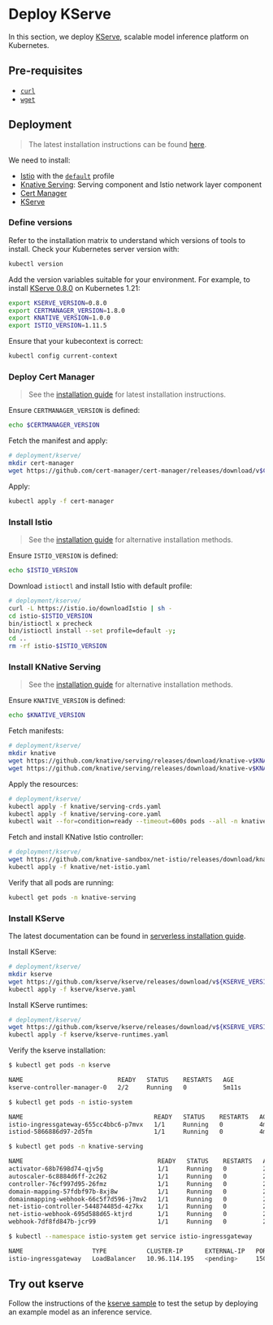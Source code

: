 # Deploy KServe

In this section, we deploy [KServe](https://kserve.github.io/website/0.8/), scalable model inference platform on Kubernetes.

## Pre-requisites

- [`curl`](https://curl.se/)
- [`wget`](https://www.gnu.org/software/wget/)

## Deployment

> The latest installation instructions can be found [here](https://kserve.github.io/website/master/admin/serverless/).

We need to install:

- [Istio](https://istio.io/) with the [`default`](https://istio.io/latest/docs/setup/additional-setup/config-profiles/) profile
- [Knative Serving](https://knative.dev/docs/): Serving component and Istio network layer component
- [Cert Manager](https://cert-manager.io/docs/)
- [KServe](https://kserve.github.io/website/)

### Define versions

Refer to the installation matrix to understand which versions of tools to install. Check your Kubernetes server version with:

```bash
kubectl version
```

Add the version variables suitable for your environment. For example, to install [KServe 0.8.0](https://kserve.github.io/website/0.8/admin/serverless/) on Kubernetes 1.21:

```bash
export KSERVE_VERSION=0.8.0
export CERTMANAGER_VERSION=1.8.0
export KNATIVE_VERSION=1.0.0
export ISTIO_VERSION=1.11.5
```

Ensure that your kubecontext is correct:

```bash
kubectl config current-context
```

### Deploy Cert Manager

> See the [installation guide](https://cert-manager.io/docs/installation/) for latest installation instructions.

Ensure `CERTMANAGER_VERSION` is defined:

```bash
echo $CERTMANAGER_VERSION
```

Fetch the manifest and apply:

```bash
# deployment/kserve/
mkdir cert-manager
wget https://github.com/cert-manager/cert-manager/releases/download/v$CERTMANAGER_VERSION/cert-manager.yaml -O cert-manager/cert-manager.yaml
```

Apply:

```bash
kubectl apply -f cert-manager
```

### Install Istio

> See the [installation guide](https://istio.io/latest/docs/setup/install/) for alternative installation methods.

Ensure `ISTIO_VERSION` is defined:

```bash
echo $ISTIO_VERSION
```

Download `istioctl` and install Istio with default profile:

```bash
# deployment/kserve/
curl -L https://istio.io/downloadIstio | sh -
cd istio-$ISTIO_VERSION
bin/istioctl x precheck
bin/istioctl install --set profile=default -y;
cd ..
rm -rf istio-$ISTIO_VERSION
```

### Install KNative Serving

> See the [installation guide](https://knative.dev/docs/install/) for alternative installation methods.

Ensure `KNATIVE_VERSION` is defined:

```bash
echo $KNATIVE_VERSION
```

Fetch manifests:

```bash
# deployment/kserve/
mkdir knative
wget https://github.com/knative/serving/releases/download/knative-v$KNATIVE_VERSION/serving-crds.yaml -O knative/serving-crds.yaml
wget https://github.com/knative/serving/releases/download/knative-v$KNATIVE_VERSION/serving-core.yaml -O knative/serving-core.yaml
```

Apply the resources:

```bash
# deployment/kserve/
kubectl apply -f knative/serving-crds.yaml
kubectl apply -f knative/serving-core.yaml
kubectl wait --for=condition=ready --timeout=600s pods --all -n knative-serving
```

Fetch and install KNative Istio controller:

```bash
# deployment/kserve/
wget https://github.com/knative-sandbox/net-istio/releases/download/knative-v$KNATIVE_VERSION/net-istio.yaml -O knative/net-istio.yaml
kubectl apply -f knative/net-istio.yaml
```

Verify that all pods are running:

```bash
kubectl get pods -n knative-serving
```

### Install KServe

The latest documentation can be found in [serverless installation guide](https://kserve.github.io/website/master/admin/serverless/).

Install KServe:

```bash
# deployment/kserve/
mkdir kserve
wget https://github.com/kserve/kserve/releases/download/v${KSERVE_VERSION}/kserve.yaml -O kserve/kserve.yaml
kubectl apply -f kserve/kserve.yaml
```

Install KServe runtimes:

```bash
# deployment/kserve/
wget https://github.com/kserve/kserve/releases/download/v${KSERVE_VERSION}/kserve-runtimes.yaml -O kserve/kserve-runtimes.yaml
kubectl apply -f kserve/kserve-runtimes.yaml
```

Verify the kserve installation:

```bash
$ kubectl get pods -n kserve

NAME                          READY   STATUS    RESTARTS   AGE
kserve-controller-manager-0   2/2     Running   0          5m11s
```

```bash
$ kubectl get pods -n istio-system

NAME                                    READY   STATUS    RESTARTS   AGE
istio-ingressgateway-655cc4bbc6-p7mvx   1/1     Running   0          4m
istiod-5866886d97-2d5fm                 1/1     Running   0          4m16s
```

```bash
$ kubectl get pods -n knative-serving

NAME                                     READY   STATUS    RESTARTS   AGE
activator-68b7698d74-qjv5g               1/1     Running   0          22m
autoscaler-6c8884d6ff-2c262              1/1     Running   0          22m
controller-76cf997d95-26fmz              1/1     Running   0          22m
domain-mapping-57fdbf97b-8xj8w           1/1     Running   0          22m
domainmapping-webhook-66c5f7d596-j7mv2   1/1     Running   0          22m
net-istio-controller-544874485d-4z7kx    1/1     Running   0          22m
net-istio-webhook-695d588d65-ktjrd       1/1     Running   0          22m
webhook-7df8fd847b-jcr99                 1/1     Running   0          22m

```

```bash
$ kubectl --namespace istio-system get service istio-ingressgateway

NAME                   TYPE           CLUSTER-IP      EXTERNAL-IP   PORT(S)                                      AGE
istio-ingressgateway   LoadBalancer   10.96.114.195   <pending>     15021:31336/TCP,80:31947/TCP,443:30097/TCP   5m36s
```

## Try out kserve

Follow the instructions of the [kserve sample](../resources/try-kserve/README.md)
to test the setup by deploying an example model as an inference service.
